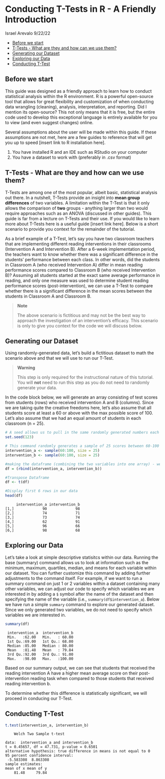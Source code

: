 Conducting T-Tests in R - A Friendly Introduction
================
Israel Arevalo
9/22/22

-   <a href="#before-we-start" id="toc-before-we-start">Before we start</a>
-   <a href="#t-tests---what-are-they-and-how-can-we-use-them"
    id="toc-t-tests---what-are-they-and-how-can-we-use-them">T-Tests - What
    are they and how can we use them?</a>
-   <a href="#generating-our-dataset"
    id="toc-generating-our-dataset">Generating our Dataset</a>
-   <a href="#exploring-our-data" id="toc-exploring-our-data">Exploring our
    Data</a>
-   <a href="#conducting-t-test" id="toc-conducting-t-test">Conducting
    T-Test</a>

## Before we start

This guide was designed as a friendly approach to learn how to conduct
statistical analysis within the R environment. R is a powerful
open-source tool that allows for great flexibility and customization of
when conducting data wrangling (cleaning), analysis, interpretation, and
reporting. Did I mention its open-source? This not only means that it is
free, but the entire code used to develop this exceptional language is
entirely available for you to view (and even suggest changes) online.

Several assumptions about the user will be made within this guide. If
these assumptions are not met, here are a few guides to reference that
will get you up to speed \[insert link to R installation here\].

1.  You have installed R and an IDE such as RStudio on your computer
2.  You have a dataset to work with (preferably in .csv format)

## T-Tests - What are they and how can we use them?

T-Tests are among one of the most popular, albeit basic, statistical
analysis out there. In a nutshell, T-Tests provide an insight into
**mean group differences** of two variables. A limitation within the
T-Test is that it only allows the comparison of **two** groups -
anything larger than two would require approaches such as an ANOVA
(discussed in other guides). This guide is far from a lecture on T-Tests
and their use. If you would like to learn more about T-Tests here is a
useful guide \[insert link here\]. Below is a short scenario to provide
you context for the remainder of the tutorial.

As a brief example of a T-Test, let’s say you have two classroom
teachers that are implementing different reading interventions in their
classrooms (Intervention A and Intervention B). After a 6-week
implementation period, the teachers want to know whether there was a
significant difference in the students’ performance between each class.
In other words, did the students in Classroom A (who received
Intervention A) differ in mean reading performance scores compared to
Classroom B (who received Intervention B)? Assuming all students started
at the exact same average performance in reading, and only one measure
was used to determine student reading performance scores
(post-intervention), we can use a T-Test to compare whether there is a
significant difference in the mean scores between the students in
Classroom A and Classroom B.

> **Note**
>
> The above scenario is fictitious and may not be the best way to
> approach the investigation of an intervention’s efficacy. This
> scenario is only to give you context for the code we will discuss
> below.

## Generating our Dataset

Using randomly-generated data, let’s build a fictitious dataset to math
the scenario above and that we will use to run our T-Test.

> **Warning**
>
> This step is only required for the instructional nature of this
> tutorial. You will **not** need to run this step as you do not need to
> randomly generate your data.

In the code block below, we will generate an array consisting of test
scores from students (rows) who received intervention A and B (columns).
Since we are taking quite the creative freedoms here, let’s also assume
that all students score at least a 60 or above with the max possible
score of 100. Let’s also assume that we had an equal amount of students
in each classroom (n = 25).

``` r
# A seed allows us to pull in the same randomly generated numbers each time we run this command. If we don't set a seed, we will generate different numbers each time we run this command
set.seed(123) 

# This command randomly generates a sample of 25 scores between 60-100 for each intervention group (a, b) 
intervention_a <- sample(60:100, size = 25)
intervention_b <- sample(60:100, size = 25)

#making the dataframe (combining the two variables into one array) - we will call it "df"
df = (rbind(intervention_a, intervention_b))

#Transpose Dataframe
df <- t(df) 

#Display first 6 rows in our data
head(df)
```

         intervention_a intervention_b
    [1,]             90             98
    [2,]             74             71
    [3,]             73             74
    [4,]             62             91
    [5,]             96             66
    [6,]             98             68

## Exploring our Data

Let’s take a look at simple descriptive statisitcs within our data.
Running the base (summary) command allows us to look at information such
as the minimum, maximum, quartiles, median, and means for each variable
within our dataset. You can further customize this command by adding
further adjustments to the command itself. For example, if we want to
run a summary command on just 1 or 2 variables within a dataset
containing many other variables, we can adjust our code to specify which
variables we are interested in by adding a `$` symbol after the name of
the dataset and then specifying the name of the variable (i.e.,
`summary(df$intervention_a`). Below we have run a simple `summary`
command to explore our generated dataset. Since we only generated two
variables, we do not need to specify which variables we are interested
in.

``` r
summary(df)
```

     intervention_a  intervention_b  
     Min.   :62.00   Min.   : 60.00  
     1st Qu.:69.00   1st Qu.: 68.00  
     Median :85.00   Median : 80.00  
     Mean   :81.48   Mean   : 79.84  
     3rd Qu.:92.00   3rd Qu.: 91.00  
     Max.   :98.00   Max.   :100.00  

Based on our summary output, we can see that students that received the
reading intervention A have a higher mean average score on their
post-intervention reading task when compared to those students that
received reading intervention b.

To determine whether this difference is statistically significant, we
will proceed in conducing our T-Test.

## Conducting T-Test

``` r
t.test(intervention_a, intervention_b)
```


        Welch Two Sample t-test

    data:  intervention_a and intervention_b
    t = 0.45657, df = 47.731, p-value = 0.6501
    alternative hypothesis: true difference in means is not equal to 0
    95 percent confidence interval:
     -5.583308  8.863308
    sample estimates:
    mean of x mean of y 
        81.48     79.84 
